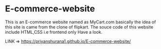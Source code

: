# E-commerce-website
This is an E-commerce website named as MyCart.com basically the idea of this site is came from the clone of flipkart.
The souce code of this website include HTML,CSS i.e frontend only
Have a look.

LINK => https://priyanshurana1.github.io/E-commerce-website/
